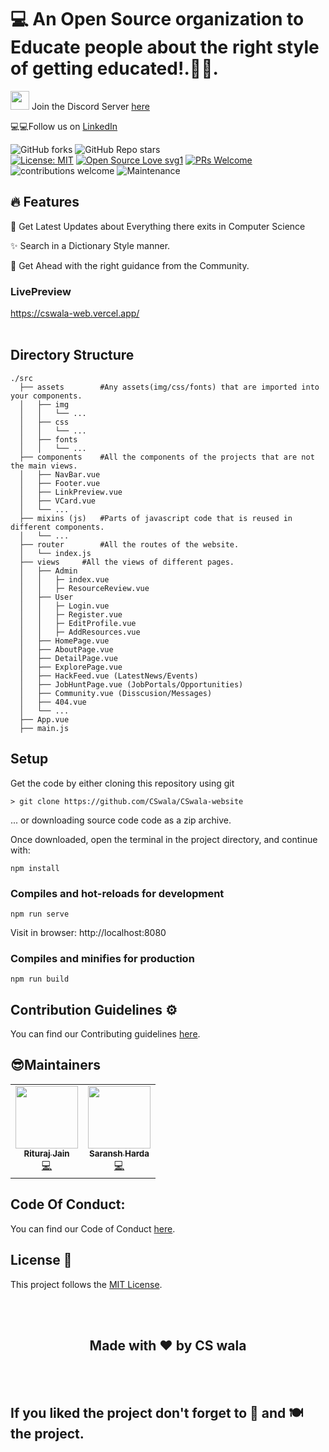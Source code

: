 # 💻 An Open Source organization to Educate people about the right style of getting educated!.📰🔥.

<img src="https://emoji.discord.st/emojis/DiscordLuv.gif" height="30" width="30">  Join the Discord Server [here](https://discord.gg/rAz3Eb8fsN)

💻💻Follow us on [LinkedIn](https://www.linkedin.com/company/cswala)

![GitHub forks](https://img.shields.io/github/forks/CSwala/CSwala-website) 
![GitHub Repo stars](https://img.shields.io/github/stars/CSwala/CSwala-website)
<br>
[![License: MIT](https://img.shields.io/badge/License-MIT-yellow.svg)](https://opensource.org/licenses/MIT) 
[![Open Source Love svg1](https://badges.frapsoft.com/os/v1/open-source.svg?v=103)](https://github.com/ellerbrock/open-source-badges/) 
[![PRs Welcome](https://img.shields.io/badge/PRs-welcome-brightgreen.svg?style=flat-square)](http://makeapullrequest.com) 
![contributions welcome](https://img.shields.io/static/v1.svg?label=Contributions&message=Welcome&color=0059b3&style=flat-square) 
![Maintenance](https://img.shields.io/maintenance/yes/2021)



## 🔥 Features

📰 Get Latest Updates about Everything there exits in Computer Science

✨ Search in a Dictionary Style manner.

🚀 Get Ahead with the right guidance from the Community.

### LivePreview
 https://cswala-web.vercel.app/
<br>
<br>
## Directory Structure
```
./src
  ├── assets		#Any assets(img/css/fonts) that are imported into your components.
  │   ├── img 
  │   │   └── ...
  │   ├── css
  │   │   └── ...
  │   ├── fonts
  │   │   └── ...
  ├── components	#All the components of the projects that are not the main views.
  │   ├── NavBar.vue
  │   ├── Footer.vue
  │   ├── LinkPreview.vue
  │   ├── VCard.vue
  │   └── ...
  ├── mixins (js)	#Parts of javascript code that is reused in different components.
  │   └── ...
  ├── router		#All the routes of the website.
  │   └── index.js
  ├── views		#All the views of different pages.
  │   ├── Admin
  │   │   ├─ index.vue
  │   │   ├─ ResourceReview.vue
  │   ├── User
  │   │   ├─ Login.vue
  │   │   ├─ Register.vue
  │   │   ├─ EditProfile.vue 
  │   │   ├─ AddResources.vue
  │   ├── HomePage.vue
  │   ├── AboutPage.vue
  │   ├── DetailPage.vue
  │   ├── ExplorePage.vue
  │   ├── HackFeed.vue (LatestNews/Events)
  │   ├── JobHuntPage.vue (JobPortals/Opportunities)
  │   ├── Community.vue (Disscusion/Messages)
  │   ├── 404.vue
  │   └── ...
  ├── App.vue
  ├── main.js
```


## Setup

Get the code by either cloning this repository using git

    > git clone https://github.com/CSwala/CSwala-website

... or downloading source code code as a zip archive.

Once downloaded, open the terminal in the project directory, and continue with:

```
npm install
```

### Compiles and hot-reloads for development
```
npm run serve
```
Visit in browser: http://localhost:8080

### Compiles and minifies for production
```
npm run build
```

## Contribution Guidelines ⚙️
You can find our Contributing guidelines [here](https://github.com/CSwala/CSwala-website/blob/main/CONTRIBUTING.md).

## 😎Maintainers
<table>
  <tbody><tr>
    <td align="center"><a href="https://github.com/riturajjain2000"><img alt="" src="https://avatars.githubusercontent.com/riturajjain2000" width="100px;"><br><sub><b> Rituraj Jain </b></sub></a><br><a href="https://github.com/CSwala/CSwala-website/commits?author=riturajjain2000" title="Code">💻 </a></td> </a></td>
        <td align="center"><a href="https://github.com/5tupidbrain"><img alt="" src="https://avatars.githubusercontent.com/5tupidbrain" width="100px;"><br><sub><b> Saransh Harda </b></sub></a><br><a href="https://github.com/CSwala/CSwala-website/commits?author=5tupidbrain" title="Code">💻 </a></td> </a></td>
    
  </tr>
</tbody></table>

## Code Of Conduct:

You can find our Code of Conduct [here](https://github.com/CSwala/CSwala-website/blob/main/CODE_OF_CONDUCT.md).

## License 📝 

This project follows the [MIT License](https://choosealicense.com/licenses/mit/).



<br>
<br>
<h2 align="center">Made with ❤ by CS wala</h2>

<br>
<br> 

## If you liked the project don't forget to 🌟 and 🍽 the project.

